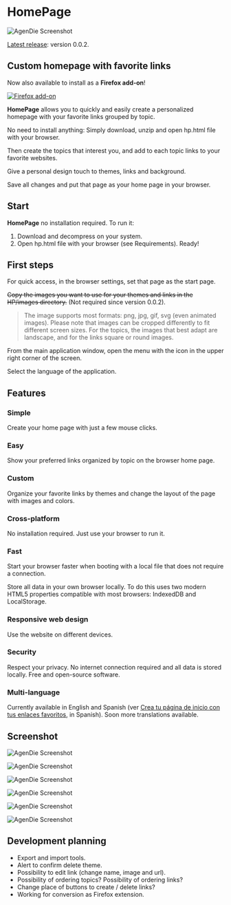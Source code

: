 # HomePage

![AgenDie Screenshot](http://posits.x10host.com/wp-content/uploads/2017/07/Captura-el-2017-07-17-a-las-22.38.32-fullpage.png)

[Latest release](https://github.com/Webierta/HomePage/releases): version 0.0.2.

## Custom homepage with favorite links

Now also available to install as a **Firefox add-on**!

[![Firefox add-on](https://addons.cdn.mozilla.net/static/img/addons-buttons/AMO-button_2.png)](https://addons.mozilla.org/en-US/firefox/addon/homepage/)

**HomePage** allows you to quickly and easily create a personalized homepage with your favorite links grouped by topic.

No need to install anything: Simply download, unzip and open hp.html file with your browser.

Then create the topics that interest you, and add to each topic links to your favorite websites.

Give a personal design touch to themes, links and background.

Save all changes and put that page as your home page in your browser.

## Start

**HomePage** no installation required. To run it:

1. Download and decompress on your system.
2. Open hp.html file with your browser (see Requirements). Ready!

## First steps

For quick access, in the browser settings, set that page as the start page.

~~Copy the images you want to use for your themes and links in the HP/images directory.~~ (Not required since version 0.0.2).

> The image supports most formats: png, jpg, gif, svg (even animated images).
> Please note that images can be cropped differently to fit different screen sizes.
> For the topics, the images that best adapt are landscape, and for the links square or round images.

From the main application window, open the menu with the icon in the upper right corner of the screen.

Select the language of the application.

## Features

### Simple

Create your home page with just a few mouse clicks.

### Easy

Show your preferred links organized by topic on the browser home page.

### Custom

Organize your favorite links by themes and change the layout of the page with images and colors.

### Cross-platform

No installation required. Just use your browser to run it.

### Fast

Start your browser faster when booting with a local file that does not require a connection.

Store all data in your own browser locally. To do this uses two modern HTML5 properties compatible with most browsers: IndexedDB and LocalStorage.

### Responsive web design

Use the website on different devices.

### Security

Respect your privacy. No internet connection required and all data is stored locally. Free and open-source software.

### Multi-language

Currently available in English and Spanish (ver [Crea tu página de inicio con tus enlaces favoritos](http://posits.x10host.com/crea-tu-pagina-de-inicio-con-tus-enlaces-favoritos/), in Spanish). Soon more translations available.

## Screenshot

![AgenDie Screenshot](http://posits.x10host.com/wp-content/uploads/2017/07/Captura-el-2017-07-17-a-las-22.38.06-fullpage.png)

![AgenDie Screenshot](http://posits.x10host.com/wp-content/uploads/2017/07/Captura-el-2017-07-17-a-las-22.35.54-fullpage.png)

![AgenDie Screenshot](http://posits.x10host.com/wp-content/uploads/2017/07/Captura-el-2017-07-17-a-las-22.27.51-fullpage.png)

![AgenDie Screenshot](http://posits.x10host.com/wp-content/uploads/2017/07/Captura-el-2017-07-17-a-las-22.23.53.png)

![AgenDie Screenshot](http://posits.x10host.com/wp-content/uploads/2017/07/Captura-el-2017-07-17-a-las-22.20.18-fullpage.png)

![AgenDie Screenshot](http://posits.x10host.com/wp-content/uploads/2017/07/Captura-el-2017-07-17-a-las-22.16.03-fullpage.png)

## Development planning

- Export and import tools.
- Alert to confirm delete theme.
- Possibility to edit link (change name, image and url).
- Possibility of ordering topics? Possibility of ordering links?
- Change place of buttons to create / delete links?
- Working for conversion as Firefox extension.


